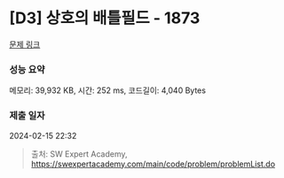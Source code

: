 # [D3] 상호의 배틀필드 - 1873 

[문제 링크](https://swexpertacademy.com/main/code/problem/problemDetail.do?contestProbId=AV5LyE7KD2ADFAXc) 

### 성능 요약

메모리: 39,932 KB, 시간: 252 ms, 코드길이: 4,040 Bytes

### 제출 일자

2024-02-15 22:32



> 출처: SW Expert Academy, https://swexpertacademy.com/main/code/problem/problemList.do